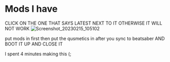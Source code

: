 # Mods I have


CLICK ON THE ONE THAT SAYS LATEST NEXT TO IT OTHERWISE IT WILL NOT WORK
![Screenshot_20230215_105102](https://user-images.githubusercontent.com/84992927/219279931-e177b36b-b6a8-4be3-8843-6d6a605ec0ac.png)


put mods in first then put the qusmetics in after you sync to beatsaber AND BOOT IT UP AND CLOSE IT

I spent 4 minutes making this (;

